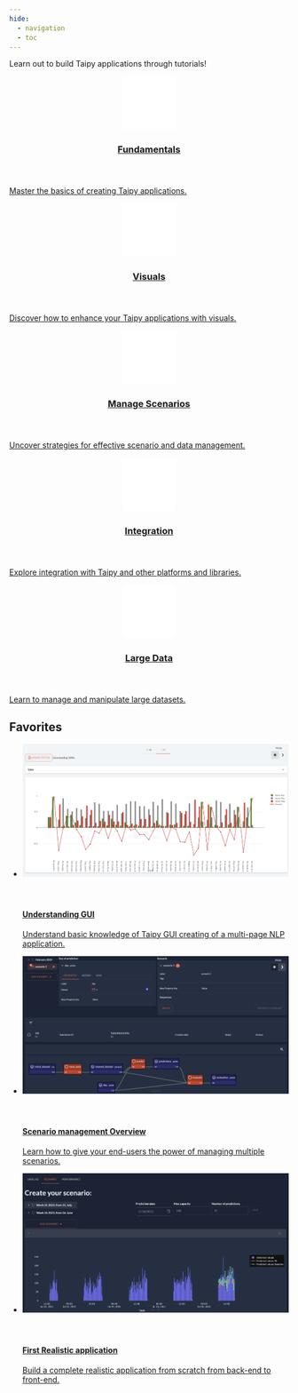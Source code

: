 ```yaml
---
hide:
  - navigation
  - toc
---
```


Learn out to build Taipy applications through tutorials!

<!-- Quick accesses -->
<div class="tp-row tp-row--gutter-sm">
  <div class="tp-col-12 tp-col-md-4 d-flex">
    <a class="tp-content-card tp-content-card--primary" href="fundamentals">
      <header class="tp-content-card-header">
        <img class="tp-content-card-icon--small" src="images/school.svg">
        <h3>Fundamentals</h3>
      </header>
      <div class="tp-content-card-body">
        <p>
          Master the basics of creating Taipy applications.
        </p>
      </div>
    </a>
  </div>

  <div class="tp-col-12 tp-col-md-4 d-flex">
    <a class="tp-content-card tp-content-card--alpha" href="visuals">
      <header class="tp-content-card-header">
        <img class="tp-content-card-icon--small" src="images/visualize.svg">
        <h3>Visuals</h3>
      </header>
      <div class="tp-content-card-body">
        <p>
          Discover how to enhance your Taipy applications with visuals.
        </p>
      </div>
    </a>
  </div>

  <div class="tp-col-12 tp-col-md-4 d-flex">
    <a class="tp-content-card tp-content-card--beta" href="scenario_management">
      <header class="tp-content-card-header">
        <img class="tp-content-card-icon--small" src="images/scenario.svg">
        <h3>Manage Scenarios</h3>
      </header>
      <div class="tp-content-card-body">
        <p>
          Uncover strategies for effective scenario and data management.
        </p>
      </div>
    </a>
  </div>

  <div class="tp-col-12 tp-col-md-4 d-flex">
    <a class="tp-content-card tp-content-card--accent" href="integration">
      <header class="tp-content-card-header">
        <img class="tp-content-card-icon--small" src="images/imagesearch_roller.svg">
        <h3>Integration</h3>
      </header>
      <div class="tp-content-card-body">
        <p>
          Explore integration with Taipy and other platforms and libraries.
        </p>
      </div>
    </a>
  </div>

  <div class="tp-col-12 tp-col-md-4 d-flex">
    <a class="tp-content-card tp-content-card--delta" href="large_data">
      <header class="tp-content-card-header">
        <img class="tp-content-card-icon--small" src="images/database.svg">
        <h3>Large Data</h3>
      </header>
      <div class="tp-content-card-body">
        <p>
          Learn to manage and manipulate large datasets.
        </p>
      </div>
    </a>
  </div>
</div>

## Favorites

<ul class="tp-row tp-row--gutter-sm tp-filtered">
  <li class="tp-col-12 tp-col-md-6 d-flex" data-keywords="gui vizelement chart navbar table layout part menu state multi-page callback markdown">
    <a class="tp-content-card tp-content-card--horizontal tp-content-card--small" href="fundamentals/1_understanding_gui/">
      <header class="tp-content-card-header">
        <img class="tp-content-card-image" src="fundamentals/1_understanding_gui/step_07/images/result.png">
      </header>
      <div class="tp-content-card-body">
        <h4>Understanding GUI</h4>
        <p>
          Understand basic knowledge of Taipy GUI creating of a multi-page NLP application.
        </p>
      </div>
    </a>
  </li>
  <li class="tp-col-12 tp-col-md-6 d-flex" data-keywords="scenario task datanode configuration submission dag">
    <a class="tp-content-card tp-content-card--horizontal tp-content-card--small" href="fundamentals/2_scenario_management_overview/">
      <header class="tp-content-card-header">
        <img class="tp-content-card-image" src="fundamentals/2_scenario_management_overview/images/screen.png">
      </header>
      <div class="tp-content-card-body">
        <h4>Scenario management Overview</h4>
        <p>
          Learn how to give your end-users the power of managing multiple scenarios.
        </p>
      </div>
    </a>
  </li>
  <li class="tp-col-12 tp-col-md-6 d-flex" data-keywords="gui vizelement chart state multi-page callback markdown scenario task storage_type scope datanode configuration">
    <a class="tp-content-card tp-content-card--horizontal tp-content-card--small" href="fundamentals/3_complete_application/">
      <header class="tp-content-card-header">
        <img class="tp-content-card-image" src="fundamentals/3_complete_application/step_04/images/result.png">
      </header>
      <div class="tp-content-card-body">
        <h4>First Realistic application</h4>
        <p>
          Build a complete realistic application from scratch from back-end to front-end.
        </p>
      </div>
    </a>
  </li>
</ul>